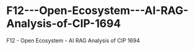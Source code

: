 # F12---Open-Ecosystem---AI-RAG-Analysis-of-CIP-1694
F12 - Open Ecosystem - AI RAG Analysis of CIP 1694
